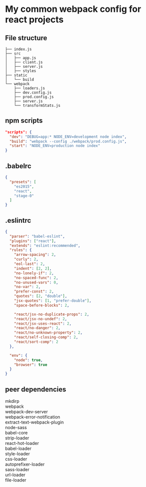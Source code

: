 # My common webpack config for react projects

## File structure
```
├── index.js
├── src
│   ├── app.js
│   ├── client.js
│   ├── server.js
│   ├── styles
├── static
│   └── build
└── webpack
    ├── loaders.js
    ├── dev.config.js
    ├── prod.config.js
    ├── server.js
    └── transformStats.js
```

## npm scripts
```json
"scripts": {
  "dev": "DEBUG=app:* NODE_ENV=development node index",
  "build": "webpack --config ./webpack/prod.config.js",
  "start": "NODE_ENV=production node index"
}
```

## .babelrc
```json
{
  "presets": [
    "es2015",
    "react",
    "stage-0"
  ]
}
```

## .eslintrc
```json
{
  "parser": "babel-eslint",
  "plugins": ["react"],
  "extends": "eslint:recommended",
  "rules": {
    "arrow-spacing": 2,
    "curly": 2,
    "eol-last": 2,
    "indent": [2, 2],
    "no-lonely-if": 2,
    "no-spaced-func": 2,
    "no-unused-vars": 0,
    "no-var": 2,
    "prefer-const": 2,
    "quotes": [2, "double"],
    "jsx-quotes": [1, "prefer-double"],
    "space-before-blocks": 2,

    "react/jsx-no-duplicate-props": 2,
    "react/jsx-no-undef": 2,
    "react/jsx-uses-react": 2,
    "react/no-danger": 2,
    "react/no-unknown-property": 2,
    "react/self-closing-comp": 2,
    "react/sort-comp": 2
  },

  "env": {
    "node": true,
    "browser": true
  }
}

```

## peer dependencies
mkdirp  
webpack  
webpack-dev-server  
webpack-error-notification  
extract-text-webpack-plugin  
node-sass  
babel-core  
strip-loader  
react-hot-loader  
babel-loader  
style-loader  
css-loader  
autoprefixer-loader  
sass-loader  
url-loader  
file-loader  
